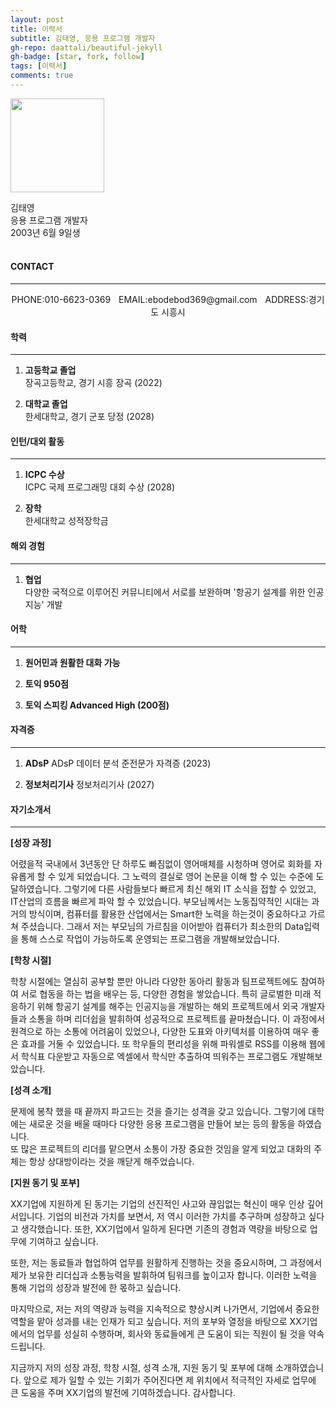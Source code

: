 ```yaml
---
layout: post
title: 이력서
subtitle: 김태영, 응용 프로그램 개발자
gh-repo: daattali/beautiful-jekyll
gh-badge: [star, fork, follow]
tags: [이력서]
comments: true
---
```


<!----- PROFILE PICTURE ----->
<img src="https://user-images.githubusercontent.com/127084656/233841542-67d7a578-ad66-4df4-a36d-424f68df8c9e.png" width="150">


<!----- NAME, APPLYING FIELD, AGE ----->
김태영  
응용 프로그램 개발자  
2003년 6월 9일생  
<br clear="left">

<!----- CONTACT INFO ----->
#### CONTACT
***
<div align="center">
PHONE:010-6623-0369ㅤEMAIL:ebodebod369@gmail.comㅤADDRESS:경기도 시흥시</div>
   
  
<!----- EDUCATION HISTORY ----->
#### 학력
***
1. **고등학교 졸업**  
   장곡고등학교, 경기 시흥 장곡 (2022)    

2. **대학교 졸업**   
   한세대학교, 경기 군포 당정 (2028)  
       
<!----- INTERN HISTORY ----->
#### 인턴/대외 활동
***
1. **ICPC 수상**    
   ICPC 국제 프로그래밍 대회 수상 (2028)

2. **장학**   
   한세대학교 성적장학금
   
<!----- OVERSEAS EXPERIENCE ----->
#### 해외 경험
***
1. **협업**    
   다양한 국적으로 이루어진 커뮤니티에서 서로를 보완하며 '항공기 설계를 위한 인공지능' 개발 

<!----- LANGUAGE ----->
#### 어학
***
1. **원어민과 원활한 대화 가능**
    
2. **토익 950점**

3. **토익 스피킹 Advanced High (200점)**
     
<!----- CERTIFICATE HISTORY ----->
#### 자격증
***
1. **ADsP** 
   ADsP 데이터 분석 준전문가 자격증 (2023)

2. **정보처리기사**
   정보처리기사 (2027)
   
#### 자기소개서
***

**[성장 과정]**

어렸을적 국내에서 3년동안 단 하루도 빠짐없이 영어매체를 시청하며 영어로 회화를 자유롭게 할 수 있게 되었습니다. 그 노력의 결실로 영어 논문을 이해 할 수 있는 수준에 도달하였습니다. 그렇기에 다른 사람들보다 빠르게 최신 해외 IT 소식을 접할 수 있었고, IT산업의 흐름을 빠르게 파악 할 수 있었습니다. 부모님께서는 노동집약적인 시대는 과거의 방식이며, 컴퓨터를 활용한 산업에서는 Smart한 노력을 하는것이 중요하다고 가르쳐 주셨습니다. 그래서 저는 부모님의 가르침을 이어받아 컴퓨터가 최소한의 Data입력을 통해 스스로 작업이 가능하도록 운영되는 프로그램을 개발해보았습니다.

**[학창 시절]**

학창 시절에는 열심히 공부할 뿐만 아니라 다양한 동아리 활동과 팀프로젝트에도 참여하여 서로 협동을 하는 법을 배우는 등, 다양한 경험을 쌓았습니다. 특히 글로벌한 미래 적응하기 위해 항공기 설계를 해주는 인공지능을 개발하는 해외 프로젝트에서 외국 개발자들과 소통을 하며 리더쉽을 발휘하여 성공적으로 프로젝트를 끝마쳤습니다. 이 과정에서 원격으로 하는 소통에 어려움이 있었으나, 다양한 도표와 아키텍처를 이용하여 매우 좋은 효과를 거둘 수 있었습니다. 또 학우들의 편리성을 위해 파워셸로 RSS를 이용해 웹에서 학식표 다운받고 자동으로 엑셀에서 학식만 추출하여 띄워주는 프로그램도 개발해보았습니다.

**[성격 소개]**

문제에 봉착 했을 때 끝까지 파고드는 것을 즐기는 성격을 갖고 있습니다. 그렇기에 대학에는 새로운 것을 배울 때마다 다양한 응용 프로그램을 만들어 보는 등의 활동을 하였습니다.     
또 많은 프로젝트의 리더를 맡으면서 소통이 가장 중요한 것임을 알게 되었고 대화의 주체는 항상 상대방이라는 것을 깨닫게 해주었습니다.  

**[지원 동기 및 포부]**

XX기업에 지원하게 된 동기는 기업의 선진적인 사고와 끊임없는 혁신이 매우 인상 깊어서입니다. 기업의 비전과 가치를 보면서, 저 역시 이러한 가치를 추구하며 성장하고 싶다고 생각했습니다. 또한, XX기업에서 일하게 된다면 기존의 경험과 역량을 바탕으로 업무에 기여하고 싶습니다.

또한, 저는 동료들과 협업하여 업무를 원활하게 진행하는 것을 중요시하며, 그 과정에서 제가 보유한 리더십과 소통능력을 발휘하여 팀워크를 높이고자 합니다. 이러한 노력을 통해 기업의 성장과 발전에 한 몫하고 싶습니다.

마지막으로, 저는 저의 역량과 능력을 지속적으로 향상시켜 나가면서, 기업에서 중요한 역할을 맡아 성과를 내는 인재가 되고 싶습니다. 저의 포부와 열정을 바탕으로 XX기업에서의 업무를 성실히 수행하며, 회사와 동료들에게 큰 도움이 되는 직원이 될 것을 약속드립니다.

지금까지 저의 성장 과정, 학창 시절, 성격 소개, 지원 동기 및 포부에 대해 소개하였습니다. 앞으로 제가 일할 수 있는 기회가 주어진다면 제 위치에서 적극적인 자세로 업무에 큰 도움을 주며 XX기업의 발전에 기여하겠습니다. 감사합니다.
